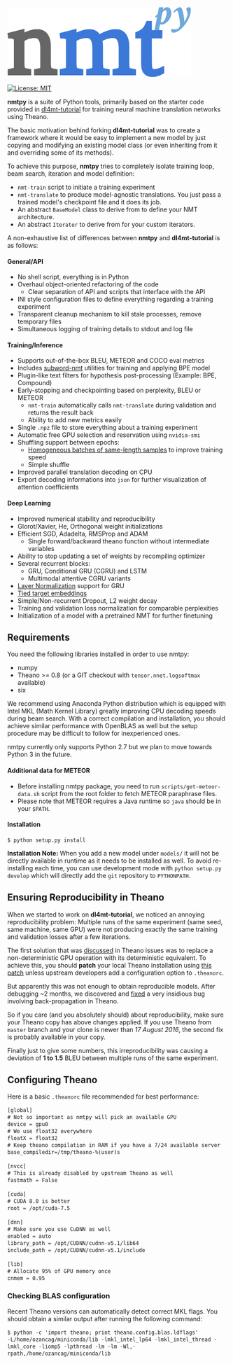 ![nmtpy](doc/logo.png?raw=true "nmtpy")

[![License: MIT](https://img.shields.io/badge/License-MIT-yellow.svg)](https://opensource.org/licenses/MIT)

**nmtpy** is a suite of Python tools, primarily based on the starter code provided in [dl4mt-tutorial](https://github.com/nyu-dl/dl4mt-tutorial) for training neural machine translation networks using Theano.

The basic motivation behind forking **dl4mt-tutorial** was to create a framework where it would be
easy to implement a new model by just copying and modifying an existing model class (or even
inheriting from it and overriding some of its methods).

To achieve this purpose, **nmtpy** tries to completely isolate training loop, beam search,
iteration and model definition:
  - `nmt-train` script to initiate a training experiment
  - `nmt-translate` to produce model-agnostic translations. You just pass a trained model's
  checkpoint file and it does its job.
  - An abstract `BaseModel` class to derive from to define your NMT architecture.
  - An abstract `Iterator` to derive from for your custom iterators.

A non-exhaustive list of differences between **nmtpy** and **dl4mt-tutorial** is as follows:

#### General/API
  - No shell script, everything is in Python 
  - Overhaul object-oriented refactoring of the code
    - Clear separation of API and scripts that interface with the API
  - INI style configuration files to define everything regarding a training experiment
  - Transparent cleanup mechanism to kill stale processes, remove temporary files
  - Simultaneous logging of training details to stdout and log file
  
#### Training/Inference
  - Supports out-of-the-box BLEU, METEOR and COCO eval metrics
  - Includes [subword-nmt](https://github.com/rsennrich/subword-nmt) utilities for training and applying BPE model
  - Plugin-like text filters for hypothesis post-processing (Example: BPE, Compound)
  - Early-stopping and checkpointing based on perplexity, BLEU or METEOR
    - `nmt-train` automatically calls `nmt-translate` during validation and returns the result back
    - Ability to add new metrics easily
  - Single `.npz` file to store everything about a training experiment
  - Automatic free GPU selection and reservation using `nvidia-smi`
  - Shuffling support between epochs:
    - [Homogeneous batches of same-length samples](https://github.com/kelvinxu/arctic-captions) to improve training speed
    - Simple shuffle
  - Improved parallel translation decoding on CPU
  - Export decoding informations into `json` for further visualization of attention coefficients
  
#### Deep Learning
  - Improved numerical stability and reproducibility
  - Glorot/Xavier, He, Orthogonal weight initializations
  - Efficient SGD, Adadelta, RMSProp and ADAM
    - Single forward/backward theano function without intermediate variables
  - Ability to stop updating a set of weights by recompiling optimizer
  - Several recurrent blocks:
    - GRU, Conditional GRU (CGRU) and LSTM
    - Multimodal attentive CGRU variants
  - [Layer Normalization](https://github.com/ryankiros/layer-norm) support for GRU
  - [Tied target embeddings](https://arxiv.org/abs/1608.05859)
  - Simple/Non-recurrent Dropout, L2 weight decay
  - Training and validation loss normalization for comparable perplexities
  - Initialization of a model with a pretrained NMT for further finetuning

## Requirements

You need the following libraries installed in order to use nmtpy:
  - numpy
  - Theano >= 0.8 (or a GIT checkout with `tensor.nnet.logsoftmax` available)
  - six

We recommend using Anaconda Python distribution which is equipped with Intel MKL (Math Kernel Library) greatly
improving CPU decoding speeds during beam search. With a correct compilation and installation, you should achieve
similar performance with OpenBLAS as well but the setup procedure may be difficult to follow for inexperienced ones.

nmtpy currently only supports Python 2.7 but we plan to move towards Python 3 in the future.

#### Additional data for METEOR

- Before installing nmtpy package, you need to run `scripts/get-meteor-data.sh` script from the root folder to fetch METEOR paraphrase files.
- Please note that METEOR requires a Java runtime so `java` should be in your `$PATH`.

#### Installation

```
$ python setup.py install
```

**Installation Note:** When you add a new model under `models/` it will not be directly available in runtime
as it needs to be installed as well. To avoid re-installing each time, you can use development mode with `python setup.py develop`
which will directly add the `git` repository to `PYTHONPATH`.

## Ensuring Reproducibility in Theano

When we started to work on **dl4mt-tutorial**, we noticed an annoying reproducibility problem:
Multiple runs of the same experiment (same seed, same machine, same GPU) were not producing exactly
the same training and validation losses after a few iterations.

The first solution that was [discussed](https://github.com/Theano/Theano/issues/3029) in Theano
issues was to replace a non-deterministic GPU operation with its deterministic equivalent. To achieve this,
you should **patch** your local Theano installation using [this patch](patches/00-theano-advancedinctensor.patch) unless upstream developers add
a configuration option to `.theanorc`.

But apparently this was not enough to obtain reproducible models. After debugging ~2 months, we discovered and
[fixed](https://github.com/Theano/Theano/commit/8769382ff661aab15dda474a4c74456037f73cc6) a very insidious bug involving back-propagation in Theano.

So if you care (and you absolutely should) about reproducibility, make sure your Theano copy has above changes applied. If you use
Theano from `master` branch and your clone is newer than *17 August 2016*, the second fix is probably available in your copy.

Finally just to give some numbers, this irreproducibility was causing a deviation of **1 to 1.5** BLEU between multiple runs of the same experiment.

## Configuring Theano

Here is a basic `.theanorc` file recommended for best performance:

```
[global]
# Not so important as nmtpy will pick an available GPU
device = gpu0
# We use float32 everywhere
floatX = float32
# Keep theano compilation in RAM if you have a 7/24 available server
base_compiledir=/tmp/theano-%(user)s

[nvcc]
# This is already disabled by upstream Theano as well
fastmath = False

[cuda]
# CUDA 8.0 is better
root = /opt/cuda-7.5

[dnn]
# Make sure you use CuDNN as well
enabled = auto
library_path = /opt/CUDNN/cudnn-v5.1/lib64
include_path = /opt/CUDNN/cudnn-v5.1/include

[lib]
# Allocate 95% of GPU memory once
cnmem = 0.95
```

### Checking BLAS configuration

Recent Theano versions can automatically detect correct MKL flags. You should obtain a similar output after running the following command:

```
$ python -c 'import theano; print theano.config.blas.ldflags'
-L/home/ozancag/miniconda/lib -lmkl_intel_lp64 -lmkl_intel_thread -lmkl_core -liomp5 -lpthread -lm -lm -Wl,-rpath,/home/ozancag/miniconda/lib
```
